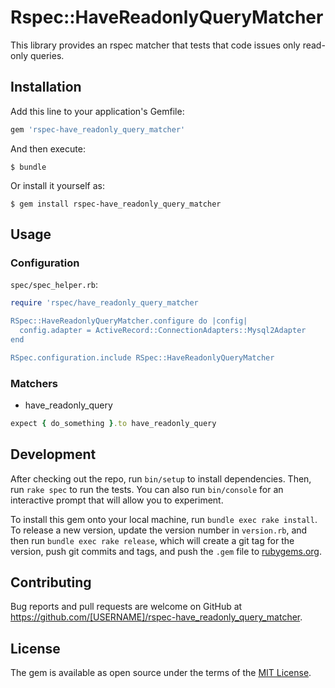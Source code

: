 # Rspec::HaveReadonlyQueryMatcher

This library provides an rspec matcher that tests that code issues only read-only queries.

## Installation

Add this line to your application's Gemfile:

```ruby
gem 'rspec-have_readonly_query_matcher'
```

And then execute:

    $ bundle

Or install it yourself as:

    $ gem install rspec-have_readonly_query_matcher

## Usage

### Configuration

`spec/spec_helper.rb`:
```ruby
require 'rspec/have_readonly_query_matcher

RSpec::HaveReadonlyQueryMatcher.configure do |config|
  config.adapter = ActiveRecord::ConnectionAdapters::Mysql2Adapter
end

RSpec.configuration.include RSpec::HaveReadonlyQueryMatcher
```

### Matchers

- have_readonly_query

```ruby
expect { do_something }.to have_readonly_query
```

## Development

After checking out the repo, run `bin/setup` to install dependencies. Then, run `rake spec` to run the tests. You can also run `bin/console` for an interactive prompt that will allow you to experiment.

To install this gem onto your local machine, run `bundle exec rake install`. To release a new version, update the version number in `version.rb`, and then run `bundle exec rake release`, which will create a git tag for the version, push git commits and tags, and push the `.gem` file to [rubygems.org](https://rubygems.org).

## Contributing

Bug reports and pull requests are welcome on GitHub at https://github.com/[USERNAME]/rspec-have_readonly_query_matcher.

## License

The gem is available as open source under the terms of the [MIT License](https://opensource.org/licenses/MIT).
